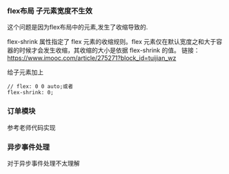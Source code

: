 ### flex布局 子元素宽度不生效

这个问题是因为flex布局中的元素,发生了收缩导致的.

flex-shrink 属性指定了 flex 元素的收缩规则。flex 元素仅在默认宽度之和大于容器的时候才会发生收缩，其收缩的大小是依据 flex-shrink 的值。
链接：https://www.imooc.com/article/275271?block_id=tuijian_wz

给子元素加上

	// flex: 0 0 auto;或者
	flex-shrink: 0;

### 订单模块 

参考老师代码实现 

### 异步事件处理

对于异步事件处理不太理解 
